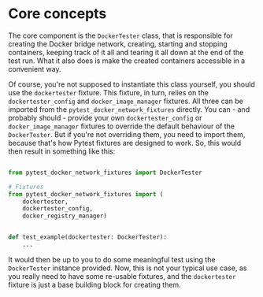 # Core concepts

The core component is the `DockerTester` class, that is responsible for creating the
Docker bridge network, creating, starting and stopping containers, keeping track of it
all and tearing it all down at the end of the test run. What it also does is make the
created containers accessible in a convenient way.

Of course, you're not supposed to instantiate this class yourself, you should use the
`dockertester` fixture. This fixture, in turn, relies on the `dockertester_config` and
`docker_image_manager` fixtures. All three can be imported from the
`pytest_docker_network_fixtures` directly. You can - and probably should - provide your
own `dockertester_config` or `docker_image_manager` fixtures to override the default
behaviour of the `DockerTester`. But if you're not overriding them, you need to import
them, because that's how Pytest fixtures are designed to work. So, this would then
result in something like this:

```python

from pytest_docker_network_fixtures import DockerTester

# Fixtures
from pytest_docker_network_fixtures import (
    dockertester,
    dockertester_config,
    docker_registry_manager)


def test_example(dockertester: DockerTester):
    ...

```

It would then be up to you to do some meaningful test using the `DockerTester` instance
provided. Now, this is not your typical use case, as you really need to have some 
re-usable fixtures, and the `dockertester` fixture is just a base building block for 
creating them.
